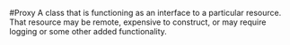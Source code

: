 #Proxy
A class that is functioning as an interface to a particular resource. That resource
may be remote, expensive to construct, or may require logging or some other added
functionality.
